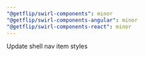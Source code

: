 ```yaml
---
"@getflip/swirl-components": minor
"@getflip/swirl-components-angular": minor
"@getflip/swirl-components-react": minor
---
```


Update shell nav item styles
